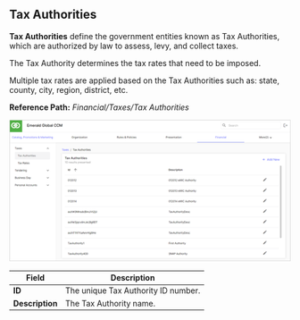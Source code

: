 ## Tax Authorities

**Tax Authorities** define the government entities known as Tax Authorities, which are authorized by law to assess, levy, and collect taxes.

The Tax Authority determines the tax rates that need to be imposed.

Multiple tax rates are applied based on the Tax Authorities such as: state, county, city, region, district, etc.

**Reference Path:** *Financial/Taxes/Tax Authorities*

![Tax Authorities Screen](/Images/TaxAuthoritiesScreen.png)

|**Field**|**Description**|
|---------|----------|
|**ID**|The unique Tax Authority ID number.|
|**Description**|The Tax Authority name.|